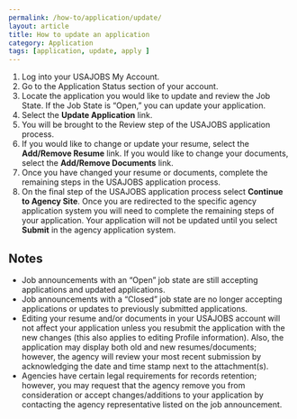 ```yaml
---
permalink: /how-to/application/update/
layout: article
title: How to update an application
category: Application
tags: [application, update, apply ]
---
```


1.  Log into your USAJOBS My Account.
2.  Go to the Application Status section of your account.
3.  Locate the application you would like to update and review the Job State. If the Job State is “Open,” you can update your application.
4.  Select the **Update Application** link.
5.  You will be brought to the Review step of the USAJOBS application process.
6.  If you would like to change or update your resume, select the **Add/Remove Resume** link.  If you would like to change your documents, select the **Add/Remove Documents** link.
7.  Once you have changed your resume or documents, complete the remaining steps in the USAJOBS application process.
8.  On the final step of the USAJOBS application process select **Continue to Agency Site**. Once you are redirected to the specific agency application system you will need to complete the remaining steps of your application.  Your application will not be updated until you select **Submit** in the agency application system.

## Notes

* Job announcements with an “Open” job state are still accepting applications and updated applications.
* Job announcements with a “Closed” job state are no longer accepting applications or updates to previously submitted applications.
* Editing your resume and/or documents in your USAJOBS account will not affect your application unless you resubmit the application with the new changes (this also applies to editing Profile information). Also, the application may display both old and new resumes/documents; however, the agency will review your most recent submission by acknowledging the date and time stamp next to the attachment(s).
* Agencies have certain legal requirements for records retention; however, you may request that the agency remove you from consideration or accept changes/additions to your application by contacting the agency representative listed on the job announcement.

